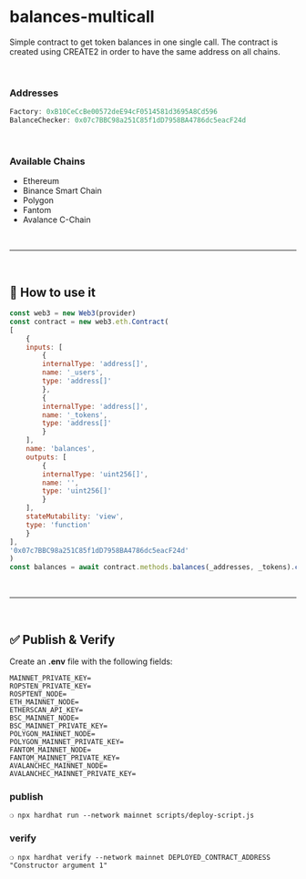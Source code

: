 # balances-multicall

Simple contract to get token balances in one single call. The contract is created using CREATE2 in order to have the same address on all chains.

&nbsp;

### Addresses

```js
Factory: 0xB10CeCcBe00572deE94cF0514581d3695A8Cd596
BalanceChecker: 0x07c7BBC98a251C85f1dD7958BA4786dc5eacF24d
```

&nbsp;

### Available Chains

* Ethereum
* Binance Smart Chain
* Polygon
* Fantom
* Avalance C-Chain

&nbsp;

***

&nbsp;

## :rocket: How to use it

```js
const web3 = new Web3(provider)
const contract = new web3.eth.Contract(
[
    {
    inputs: [
        {
        internalType: 'address[]',
        name: '_users',
        type: 'address[]'
        },
        {
        internalType: 'address[]',
        name: '_tokens',
        type: 'address[]'
        }
    ],
    name: 'balances',
    outputs: [
        {
        internalType: 'uint256[]',
        name: '',
        type: 'uint256[]'
        }
    ],
    stateMutability: 'view',
    type: 'function'
    }
],
'0x07c7BBC98a251C85f1dD7958BA4786dc5eacF24d'
)
const balances = await contract.methods.balances(_addresses, _tokens).call()
```

&nbsp;

***

&nbsp;

## :white_check_mark: Publish & Verify

Create an __.env__ file with the following fields:

```
MAINNET_PRIVATE_KEY=
ROPSTEN_PRIVATE_KEY=
ROSPTENT_NODE=
ETH_MAINNET_NODE=
ETHERSCAN_API_KEY=
BSC_MAINNET_NODE=
BSC_MAINNET_PRIVATE_KEY=
POLYGON_MAINNET_NODE=
POLYGON_MAINNET_PRIVATE_KEY=
FANTOM_MAINNET_NODE=
FANTOM_MAINNET_PRIVATE_KEY=
AVALANCHEC_MAINNET_NODE=
AVALANCHEC_MAINNET_PRIVATE_KEY=
```


### publish


```
❍ npx hardhat run --network mainnet scripts/deploy-script.js
```

### verify

```
❍ npx hardhat verify --network mainnet DEPLOYED_CONTRACT_ADDRESS "Constructor argument 1"
```
